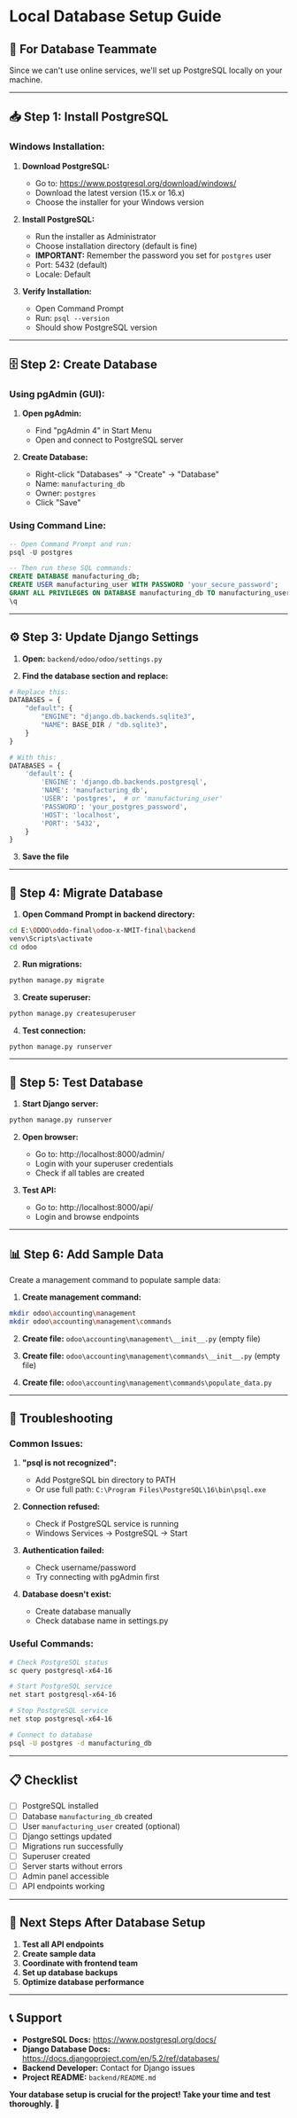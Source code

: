 # Local Database Setup Guide

## 🎯 **For Database Teammate**

Since we can't use online services, we'll set up PostgreSQL locally on your machine.

---

## 📥 **Step 1: Install PostgreSQL**

### Windows Installation:
1. **Download PostgreSQL:**
   - Go to: https://www.postgresql.org/download/windows/
   - Download the latest version (15.x or 16.x)
   - Choose the installer for your Windows version

2. **Install PostgreSQL:**
   - Run the installer as Administrator
   - Choose installation directory (default is fine)
   - **IMPORTANT:** Remember the password you set for `postgres` user
   - Port: 5432 (default)
   - Locale: Default

3. **Verify Installation:**
   - Open Command Prompt
   - Run: `psql --version`
   - Should show PostgreSQL version

---

## 🗄️ **Step 2: Create Database**

### Using pgAdmin (GUI):
1. **Open pgAdmin:**
   - Find "pgAdmin 4" in Start Menu
   - Open and connect to PostgreSQL server

2. **Create Database:**
   - Right-click "Databases" → "Create" → "Database"
   - Name: `manufacturing_db`
   - Owner: `postgres`
   - Click "Save"

### Using Command Line:
```sql
-- Open Command Prompt and run:
psql -U postgres

-- Then run these SQL commands:
CREATE DATABASE manufacturing_db;
CREATE USER manufacturing_user WITH PASSWORD 'your_secure_password';
GRANT ALL PRIVILEGES ON DATABASE manufacturing_db TO manufacturing_user;
\q
```

---

## ⚙️ **Step 3: Update Django Settings**

1. **Open:** `backend/odoo/odoo/settings.py`

2. **Find the database section and replace:**
```python
# Replace this:
DATABASES = {
    "default": {
        "ENGINE": "django.db.backends.sqlite3",
        "NAME": BASE_DIR / "db.sqlite3",
    }
}

# With this:
DATABASES = {
    'default': {
        'ENGINE': 'django.db.backends.postgresql',
        'NAME': 'manufacturing_db',
        'USER': 'postgres',  # or 'manufacturing_user'
        'PASSWORD': 'your_postgres_password',
        'HOST': 'localhost',
        'PORT': '5432',
    }
}
```

3. **Save the file**

---

## 🔄 **Step 4: Migrate Database**

1. **Open Command Prompt in backend directory:**
```bash
cd E:\ODOO\oddo-final\odoo-x-NMIT-final\backend
venv\Scripts\activate
cd odoo
```

2. **Run migrations:**
```bash
python manage.py migrate
```

3. **Create superuser:**
```bash
python manage.py createsuperuser
```

4. **Test connection:**
```bash
python manage.py runserver
```

---

## 🧪 **Step 5: Test Database**

1. **Start Django server:**
```bash
python manage.py runserver
```

2. **Open browser:**
   - Go to: http://localhost:8000/admin/
   - Login with your superuser credentials
   - Check if all tables are created

3. **Test API:**
   - Go to: http://localhost:8000/api/
   - Login and browse endpoints

---

## 📊 **Step 6: Add Sample Data**

Create a management command to populate sample data:

1. **Create management command:**
```bash
mkdir odoo\accounting\management
mkdir odoo\accounting\management\commands
```

2. **Create file:** `odoo\accounting\management\__init__.py` (empty file)

3. **Create file:** `odoo\accounting\management\commands\__init__.py` (empty file)

4. **Create file:** `odoo\accounting\management\commands\populate_data.py`

---

## 🔧 **Troubleshooting**

### Common Issues:

1. **"psql is not recognized":**
   - Add PostgreSQL bin directory to PATH
   - Or use full path: `C:\Program Files\PostgreSQL\16\bin\psql.exe`

2. **Connection refused:**
   - Check if PostgreSQL service is running
   - Windows Services → PostgreSQL → Start

3. **Authentication failed:**
   - Check username/password
   - Try connecting with pgAdmin first

4. **Database doesn't exist:**
   - Create database manually
   - Check database name in settings.py

### Useful Commands:

```bash
# Check PostgreSQL status
sc query postgresql-x64-16

# Start PostgreSQL service
net start postgresql-x64-16

# Stop PostgreSQL service
net stop postgresql-x64-16

# Connect to database
psql -U postgres -d manufacturing_db
```

---

## 📋 **Checklist**

- [ ] PostgreSQL installed
- [ ] Database `manufacturing_db` created
- [ ] User `manufacturing_user` created (optional)
- [ ] Django settings updated
- [ ] Migrations run successfully
- [ ] Superuser created
- [ ] Server starts without errors
- [ ] Admin panel accessible
- [ ] API endpoints working

---

## 🎯 **Next Steps After Database Setup**

1. **Test all API endpoints**
2. **Create sample data**
3. **Coordinate with frontend team**
4. **Set up database backups**
5. **Optimize database performance**

---

## 📞 **Support**

- **PostgreSQL Docs:** https://www.postgresql.org/docs/
- **Django Database Docs:** https://docs.djangoproject.com/en/5.2/ref/databases/
- **Backend Developer:** Contact for Django issues
- **Project README:** `backend/README.md`

**Your database setup is crucial for the project! Take your time and test thoroughly. 🚀**
